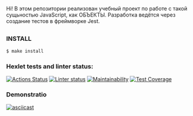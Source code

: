 Hi! В этом репозитории реализован учебный проект по работе с такой сущьностью JavaScript, как ОБЪЕКТЫ. Разработка ведётся через создание тестов в фреймворке Jest.

##

### INSTALL

```sh
$ make install
```

### Hexlet tests and linter status:

[![Actions Status](https://github.com/slavakokorin/frontend-project-lvl2/workflows/hexlet-check/badge.svg)](https://github.com/slavakokorin/frontend-project-lvl2/actions)
[![Linter status](https://github.com/slavakokorin/frontend-project-lvl2/actions/workflows/Linter.yml/badge.svg)](https://github.com/slavakokorin/frontend-project-lvl2/actions/workflows/Linter.yml)
[![Maintainability](https://api.codeclimate.com/v1/badges/8fb60f90f2fddb0efe0a/maintainability)](https://codeclimate.com/github/slavakokorin/frontend-project-lvl2/maintainability)
[![Test Coverage](https://api.codeclimate.com/v1/badges/8fb60f90f2fddb0efe0a/test_coverage)](https://codeclimate.com/github/slavakokorin/frontend-project-lvl2/test_coverage)

### Demonstratio

[![asciicast](https://asciinema.org/a/HorizHmHBN4AGtNdGQ14UBIKS.svg)](https://asciinema.org/a/HorizHmHBN4AGtNdGQ14UBIKS)
